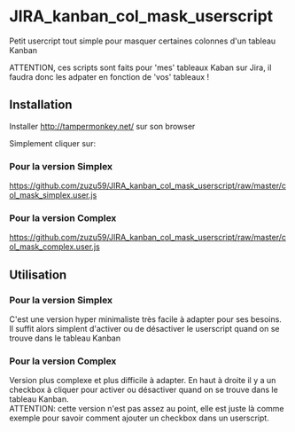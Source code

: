 # JIRA_kanban_col_mask_userscript
Petit usercript tout simple pour masquer certaines colonnes d'un tableau Kanban

ATTENTION, ces scripts sont faits pour 'mes' tableaux Kaban sur Jira, il faudra donc les adpater en fonction de 'vos' tableaux !

## Installation
Installer http://tampermonkey.net/ sur son browser

Simplement cliquer sur:

### Pour la version Simplex
https://github.com/zuzu59/JIRA_kanban_col_mask_userscript/raw/master/col_mask_simplex.user.js

### Pour la version Complex
https://github.com/zuzu59/JIRA_kanban_col_mask_userscript/raw/master/col_mask_complex.user.js

## Utilisation

### Pour la version Simplex
C'est une version hyper minimaliste très facile à adapter pour ses besoins.<br>
Il suffit alors simplent d'activer ou de désactiver le userscript quand on se trouve dans le 
tableau Kanban

### Pour la version Complex
Version plus complexe et plus difficile à adapter.
En haut à droite il y a un checkbox à cliquer pour activer ou désactiver quand on se trouve dans le tableau 
Kanban.
<br>
ATTENTION: cette version n'est pas assez au point, elle est juste là comme exemple pour savoir comment ajouter un checkbox dans un userscript.


